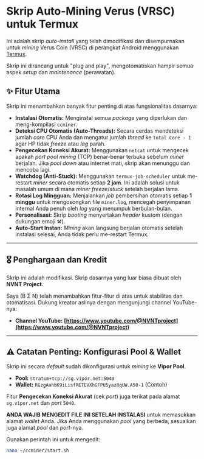 # Skrip Auto-Mining Verus (VRSC) untuk Termux

Ini adalah skrip *auto-install* yang telah dimodifikasi dan disempurnakan untuk *mining* Verus Coin (VRSC) di perangkat Android menggunakan [Termux](https://termux.dev/en/).

Skrip ini dirancang untuk "plug and play", mengotomatiskan hampir semua aspek *setup* dan *maintenance* (perawatan).

## ✨ Fitur Utama

Skrip ini menambahkan banyak fitur penting di atas fungsionalitas dasarnya:

* **Instalasi Otomatis:** Menginstal semua *package* yang diperlukan dan meng-kompilasi `ccminer`.
* **Deteksi CPU Otomatis (Auto-Threads):** Secara cerdas mendeteksi jumlah *core* CPU Anda dan mengatur jumlah *thread* ke `Total Core - 1` agar HP tidak *freeze* atau *lag* parah.
* **Pengecekan Koneksi Akurat:** Menggunakan `netcat` untuk mengecek apakah *port pool mining* (TCP) benar-benar terbuka sebelum *miner* berjalan. Jika *pool* *down* atau internet mati, skrip akan menunggu dan mencoba lagi.
* **Watchdog (Anti-Stuck):** Menggunakan `termux-job-scheduler` untuk me-restart *miner* secara otomatis setiap **2 jam**. Ini adalah solusi untuk masalah umum di mana *miner* *freeze*/*stuck* setelah berjalan lama.
* **Rotasi Log Mingguan:** Menjalankan *job* pembersihan otomatis setiap **1 minggu** untuk mengosongkan file `miner.log`, mencegah penyimpanan internal Anda penuh oleh *log* yang menumpuk berbulan-bulan.
* **Personalisasi:** Skrip *booting* menyertakan *header* kustom (dengan dukungan emoji ⚒️).
* **Auto-Start Instan:** *Mining* akan langsung berjalan otomatis setelah instalasi selesai, Anda tidak perlu me-restart Termux.

---

## 🎖️ Penghargaan dan Kredit

Skrip ini adalah modifikasi. Skrip dasarnya yang luar biasa dibuat oleh **NVNT Project**.

Saya (B Σ N) telah menambahkan fitur-fitur di atas untuk stabilitas dan otomatisasi. Dukung kreator aslinya dengan mengunjungi channel YouTube-nya:

* **Channel YouTube:** **[https://www.youtube.com/@NVNTproject](https://www.youtube.com/@NVNTproject)**

---

## ⚠️ Catatan Penting: Konfigurasi Pool & Wallet

Skrip ini secara *default* sudah dikonfigurasi untuk *mining* ke **Vipor Pool**.
* **Pool:** `stratum+tcp://sg.vipor.net:5040`
* **Wallet:** `RGzgAahbK9iLisfRETEVXhGFPU5yaz8qUW.A50-1` (Contoh)

Fitur **Pengecekan Koneksi Akurat** (cek *port*) juga terikat pada alamat `sg.vipor.net` dan *port* `5040`.

**ANDA WAJIB MENGEDIT FILE INI SETELAH INSTALASI** untuk memasukkan alamat *wallet* Anda. Jika Anda menggunakan *pool* yang berbeda, sesuaikan juga alamat *pool* dan *port*-nya.

Gunakan perintah ini untuk mengedit:
```bash
nano ~/ccminer/start.sh